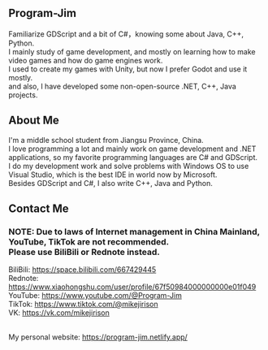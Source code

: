 ## Program-Jim

Familiarize GDScript and a bit of C#，knowing some about Java, C++, Python. <br>
I mainly study of game development, and mostly on learning how to make video games and how do game engines work.<br>
I used to create my games with Unity, but now I prefer Godot and use it mostly.<br>
and also, I have developed some non-open-source .NET, C++, Java projects.<br>

## About Me

I'm a middle school student from Jiangsu Province, China. <br>
I love programming a lot and mainly work on game development and .NET applications, so my favorite programming languages are C# and GDScript. <br>
I do my development work and solve problems with Windows OS to use Visual Studio, which is the best IDE in world now by Microsoft. <br>
Besides GDScript and C#, I also write C++, Java and Python. <br>

## Contact Me
### NOTE: Due to laws of Internet management in China Mainland, YouTube, TikTok are not recommended.<br> Please use BiliBili or Rednote instead.

BiliBili: https://space.bilibili.com/667429445 <br>
Rednote: https://www.xiaohongshu.com/user/profile/67f50984000000000e01f049 <br>
YouTube: https://www.youtube.com/@Program-Jim <br>
TikTok: https://www.tiktok.com/@mikejirison <br>
VK: https://vk.com/mikejirison

<br> My personal website: https://program-jim.netlify.app/
